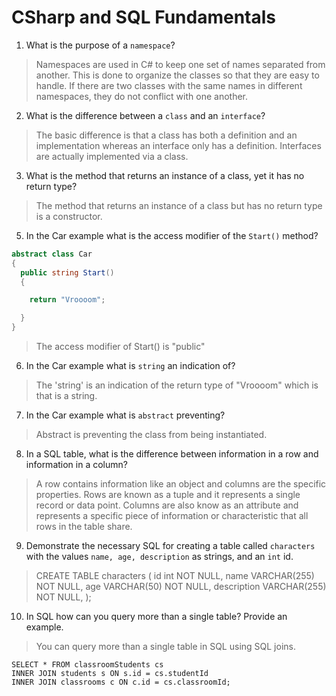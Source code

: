 # CSharp and SQL Fundamentals
01. What is the purpose of a `namespace`?

  > Namespaces are used in C# to keep one set of names separated from another. This is done to organize the classes so that they are easy to handle. If there are two classes with the same names in different namespaces, they do not conflict with one another.

02. What is the difference between a `class` and an `interface`?

  > The basic difference is that a class has both a definition and an implementation whereas an interface only has a definition. Interfaces are actually implemented via a class. 

03. What is the method that returns an instance of a class, yet it has no return type?

  > The method that returns an instance of a class but has no return type is a constructor.

05. In the Car example what is the access modifier of the `Start()` method?

  ```c#
  abstract class Car
  {
    public string Start()
    {

      return "Vroooom";

    }
  }
  ```

  > The access modifier of Start() is "public"

06. In the Car example what is `string` an indication of?

  > The 'string' is an indication of the return type of "Vroooom" which is that is a string.  

07. In the Car example what is `abstract` preventing?

  > Abstract is preventing the class from being instantiated.  

08. In a SQL table, what is the difference between information in a row and information in a column?

  > A row contains information like an object and columns are the specific properties.  Rows are known as a tuple and it represents a single record or data point.  Columns are also know as an attribute and represents a specific piece of information or characteristic that all rows in the table share.

09. Demonstrate the necessary SQL for creating a table called `characters` with the values `name, age, description` as strings, and an `int` id.

  >  CREATE TABLE characters (
    id int NOT NULL,
    name VARCHAR(255) NOT NULL,
    age VARCHAR(50) NOT NULL,
    description VARCHAR(255) NOT NULL,
);

10. In SQL how can you query more than a single table? Provide an example.

  > You can query more than a single table in SQL using SQL joins.  

    SELECT * FROM classroomStudents cs
    INNER JOIN students s ON s.id = cs.studentId
    INNER JOIN classrooms c ON c.id = cs.classroomId;

